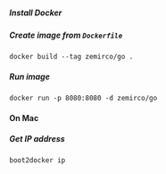 
##### Install Docker

##### Create image from `Dockerfile`

```
docker build --tag zemirco/go .
```

##### Run image

```
docker run -p 8080:8080 -d zemirco/go
```

#### On Mac

##### Get IP address

```
boot2docker ip
```
